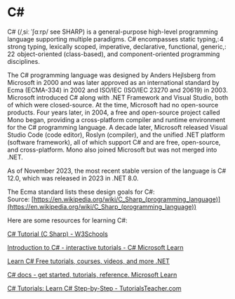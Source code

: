 
C#
==




C# (/ˌsiː ˈʃɑːrp/ see SHARP) is a general-purpose high-level programming language supporting multiple paradigms. C# encompasses static typing,: 4  strong typing, lexically scoped, imperative, declarative, functional, generic,: 22  object-oriented (class-based), and component-oriented programming disciplines.

The C# programming language was designed by Anders Hejlsberg from Microsoft in 2000 and was later approved as an international standard by Ecma (ECMA-334) in 2002 and ISO/IEC (ISO/IEC 23270 and 20619) in 2003. Microsoft introduced C# along with .NET Framework and Visual Studio, both of which were closed-source. At the time, Microsoft had no open-source products. Four years later, in 2004, a free and open-source project called Mono began, providing a cross-platform compiler and runtime environment for the C# programming language. A decade later, Microsoft released Visual Studio Code (code editor), Roslyn (compiler), and the unified .NET platform (software framework), all of which support C# and are free, open-source, and cross-platform. Mono also joined Microsoft but was not merged into .NET.

As of November 2023, the most recent stable version of the language is C# 12.0, which was released in 2023 in .NET 8.0.

The Ecma standard lists these design goals for C#:  
Source: [https://en.wikipedia.org/wiki/C_Sharp_(programming_language)](https://en.wikipedia.org/wiki/C_Sharp_(programming_language))

Here are some resources for learning C#:

[C# Tutorial (C Sharp) - W3Schools](https://www.w3schools.com/cs/index.php)

[Introduction to C# - interactive tutorials - C#  Microsoft Learn](https://learn.microsoft.com/en-us/dotnet/csharp/tour-of-csharp/tutorials/)

[Learn C#  Free tutorials, courses, videos, and more  .NET](https://dotnet.microsoft.com/en-us/learn/csharp)

[C# docs - get started, tutorials, reference.  Microsoft Learn](https://learn.microsoft.com/en-us/dotnet/csharp/)

[C# Tutorials: Learn C# Step-by-Step - TutorialsTeacher.com](https://www.tutorialsteacher.com/csharp)
